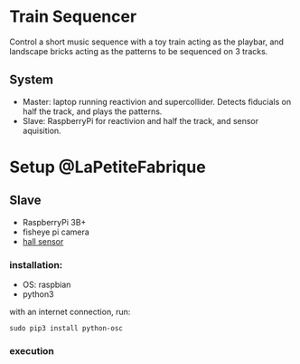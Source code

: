 # Train Sequencer

Control a short music sequence with a toy train acting as the playbar, and landscape bricks acting as the patterns to be sequenced on 3 tracks.

## System

- Master: laptop running reactivion and supercollider. Detects fiducials on half the track, and plays the patterns.
- Slave: RaspberryPi for reactivion and half the track, and sensor aquisition.


# Setup @LaPetiteFabrique

## Slave
- RaspberryPi 3B+
- fisheye pi camera
- [hall sensor](https://fr.aliexpress.com/store/product/10pcs-speed-measurement-Hall-sensor-module-Hall-switch-motor-tachometer-module-DIY/1240331_1997125381.html)


### installation:

- OS: raspbian
- python3

with an internet connection, run: 
```
sudo pip3 install python-osc
```

### execution




